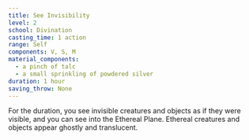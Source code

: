 ```yaml
---
title: See Invisibility
level: 2
school: Divination
casting_time: 1 action
range: Self
components: V, S, M
material_components:
  - a pinch of talc
  - a small sprinkling of powdered silver
duration: 1 hour
saving_throw: None
---
```


For the duration, you see invisible creatures and objects as if they were visible, and you can see into the Ethereal Plane. Ethereal creatures and objects appear ghostly and translucent.

